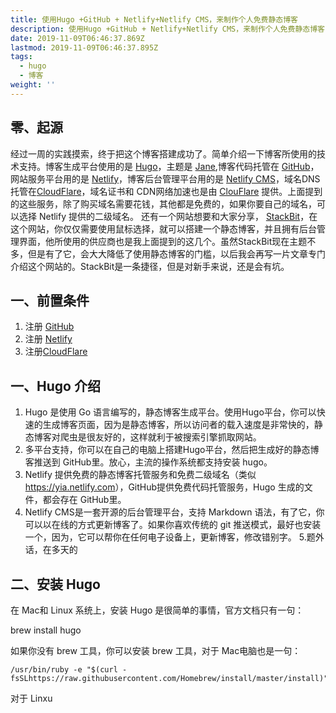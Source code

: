 ```yaml
---
title: 使用Hugo +GitHub + Netlify+Netlify CMS，来制作个人免费静态博客
description: 使用Hugo +GitHub + Netlify+Netlify CMS，来制作个人免费静态博客
date: 2019-11-09T06:46:37.869Z
lastmod: 2019-11-09T06:46:37.895Z
tags:
  - hugo
  - 博客
weight: ''
---
```

## 零、起源

经过一周的实践摸索，终于把这个博客搭建成功了。简单介绍一下博客所使用的技术支持。博客生成平台使用的是 [Hugo](https://gohugo.io/)，主题是 [Jane](https://github.com/xianmin/hugo-theme-jane),博客代码托管在 [GitHub](https://github.com/)，网站服务平台用的是 [Netlify](https://www.netlify.com/)，博客后台管理平台用的是 [Netlify CMS](https://www.netlifycms.org/)，域名DNS托管在[CloudFlare](CloudFlare)，域名证书和 CDN网络加速也是由 [ClouFlare](https://www.cloudflare.com/) 提供。上面提到的这些服务，除了购买域名需要花钱，其他都是免费的，如果你要自己的域名，可以选择 Netlify 提供的二级域名。 还有一个网站想要和大家分享， [StackBit](https://www.stackbit.com/)，在这个网站，你仅仅需要使用鼠标选择，就可以搭建一个静态博客，并且拥有后台管理界面，他所使用的供应商也是我上面提到的这几个。虽然StackBit现在主题不多，但是有了它，会大大降低了使用静态博客的门槛，以后我会再写一片文章专门介绍这个网站的。StackBit是一条捷径，但是对新手来说，还是会有坑。

## 一、前置条件

1. 注册 [GitHub](https://github.com/)
2. 注册 [Netlify](https://www.netlifycms.org/)
3. 注册[CloudFlare](CloudFlare)

## 一、Hugo 介绍

1. Hugo 是使用 Go 语言编写的，静态博客生成平台。使用Hugo平台，你可以快速的生成博客页面，因为是静态博客，所以访问者的载入速度是非常快的，静态博客对爬虫是很友好的，这样就利于被搜索引擎抓取网站。
2. 多平台支持，你可以在自己的电脑上搭建Hugo平台，然后把生成好的静态博客推送到 GitHub里。放心，主流的操作系统都支持安装 hugo。
3. Netlify 提供免费的静态博客托管服务和免费二级域名（类似<https://yia.netlify.com>），GitHub提供免费代码托管服务，Hugo 生成的文件，都会存在 GitHub里。
4. Netlify CMS是一套开源的后台管理平台，支持 Markdown 语法，有了它，你可以以在线的方式更新博客了。如果你喜欢传统的 git 推送模式，最好也安装一个，因为，它可以帮你在任何电子设备上，更新博客，修改错别字。
   5.题外话，在多天的

## 二、安装 Hugo

在 Mac和 Linux 系统上，安装 Hugo 是很简单的事情，官方文档只有一句：

brew install hugo

如果你没有 brew 工具，你可以安装 brew 工具，对于 Mac电脑也是一句：

```
/usr/bin/ruby -e "$(curl -fsSLhttps://raw.githubusercontent.com/Homebrew/install/master/install)"
```

对于 Linxu
